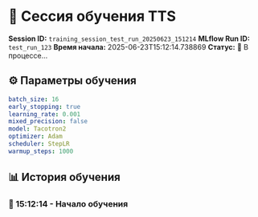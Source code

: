 # 🎯 Сессия обучения TTS

**Session ID:** `training_session_test_run_20250623_151214`
**MLflow Run ID:** `test_run_123`
**Время начала:** 2025-06-23T15:12:14.738869
**Статус:** 🔄 В процессе...

## ⚙️ Параметры обучения

```yaml
batch_size: 16
early_stopping: true
learning_rate: 0.001
mixed_precision: false
model: Tacotron2
optimizer: Adam
scheduler: StepLR
warmup_steps: 1000
```

## 📊 История обучения

### 🚀 15:12:14 - Начало обучения

